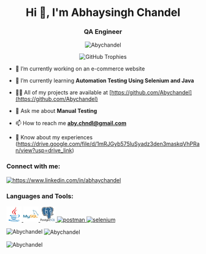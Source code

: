 <h1 align="center">Hi 👋, I'm Abhaysingh Chandel</h1>
<h3 align="center">QA Engineer</h3>

<p align="center"> 
  <img src="https://komarev.com/ghpvc/?username=Abychandel&label=Profile%20views&color=0e75b6&style=flat" alt="Abychandel" /> 
</p>

<p align="center">
  <img src="https://github-profile-trophy.vercel.app/?username=Abychandel" alt="GitHub Trophies" />
</p>


- 🔭 I’m currently working on an e-commerce website

- 🌱 I’m currently learning **Automation Testing Using Selenium and Java**

- 👨‍💻 All of my projects are available at [https://github.com/Abychandel](https://github.com/Abychandel)

- 💬 Ask me about **Manual Testing**

- 📫 How to reach me **aby.chndl@gmail.com**

- 📄 Know about my experiences (https://drive.google.com/file/d/1mRJGyb575luSyadz3den3maskqVhPRan/view?usp=drive_link)

<h3 align="left">Connect with me:</h3>
<p align="left">
<a href="https://linkedin.com/in/https://www.linkedin.com/in/abhaychandel" target="blank"><img align="center" src="https://raw.githubusercontent.com/rahuldkjain/github-profile-readme-generator/master/src/images/icons/Social/linked-in-alt.svg" alt="https://www.linkedin.com/in/abhaychandel" height="30" width="40" /></a>
</p>

<h3 align="left">Languages and Tools:</h3>
<p align="left"> <a href="https://www.java.com" target="_blank" rel="noreferrer"> <img src="https://raw.githubusercontent.com/devicons/devicon/master/icons/java/java-original.svg" alt="java" width="40" height="40"/> </a> <a href="https://www.mysql.com/" target="_blank" rel="noreferrer"> <img src="https://raw.githubusercontent.com/devicons/devicon/master/icons/mysql/mysql-original-wordmark.svg" alt="mysql" width="40" height="40"/> </a> <a href="https://www.postgresql.org" target="_blank" rel="noreferrer"> <img src="https://raw.githubusercontent.com/devicons/devicon/master/icons/postgresql/postgresql-original-wordmark.svg" alt="postgresql" width="40" height="40"/> </a> <a href="https://postman.com" target="_blank" rel="noreferrer"> <img src="https://www.vectorlogo.zone/logos/getpostman/getpostman-icon.svg" alt="postman" width="40" height="40"/> </a> <a href="https://www.selenium.dev" target="_blank" rel="noreferrer"> <img src="https://raw.githubusercontent.com/detain/svg-logos/780f25886640cef088af994181646db2f6b1a3f8/svg/selenium-logo.svg" alt="selenium" width="40" height="40"/> </a> </p>

<p><img align="left" src="https://github-readme-stats.vercel.app/api/top-langs?username=Abychandel&show_icons=true&locale=en&layout=compact" alt="Abychandel" /></p>

<p>&nbsp;<img align="center" src="https://github-readme-stats.vercel.app/api?username=Abychandel&show_icons=true&locale=en" alt="Abychandel" /></p>

<p><img align="center" src="https://github-readme-streak-stats.herokuapp.com/?user=Abychandel&" alt="Abychandel" /></p>

